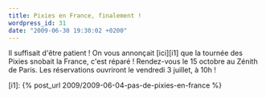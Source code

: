 ```yaml
---
title: Pixies en France, finalement !
wordpress_id: 31
date: "2009-06-30 19:30:02 +0200"
---
```


Il suffisait d'être patient ! On vous annonçait [ici][i1] que la tournée des
Pixies snobait la France, c'est réparé ! Rendez-vous le 15 octobre au Zénith de
Paris. Les réservations ouvriront le vendredi 3 juillet, à 10h !

[i1]: {% post_url 2009/2009-06-04-pas-de-pixies-en-france %}
